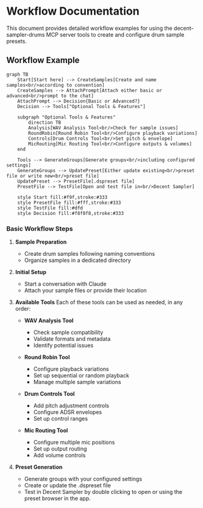 # Workflow Documentation

This document provides detailed workflow examples for using the decent-sampler-drums MCP server tools to create and configure drum sample presets.

## Workflow Example

```mermaid
graph TB
    Start[Start here] --> CreateSamples[Create and name samples<br/>according to convention]
    CreateSamples --> AttachPrompt[Attach either basic or advanced<br/>prompt to the chat]
    AttachPrompt --> Decision{Basic or Advanced?}
    Decision --> Tools["Optional Tools & Features"]
    
    subgraph "Optional Tools & Features"
        direction TB
        Analysis[WAV Analysis Tool<br/>Check for sample issues]
        RoundRobin[Round Robin Tool<br/>Configure playback variations]
        Controls[Drum Controls Tool<br/>Set pitch & envelope]
        MicRouting[Mic Routing Tool<br/>Configure outputs & volumes]
    end
    
    Tools --> GenerateGroups[Generate groups<br/>including configured settings]
    GenerateGroups --> UpdatePreset[Either update existing<br/>preset file or write new<br/>preset file]
    UpdatePreset --> PresetFile[.dspreset file]
    PresetFile --> TestFile[Open and test file in<br/>Decent Sampler]
    
    style Start fill:#f9f,stroke:#333
    style PresetFile fill:#fff,stroke:#333
    style TestFile fill:#dfd
    style Decision fill:#f8f8f8,stroke:#333
```

### Basic Workflow Steps

1. **Sample Preparation**
   - Create drum samples following naming conventions
   - Organize samples in a dedicated directory

2. **Initial Setup**
   - Start a conversation with Claude
   - Attach your sample files or provide their location

3. **Available Tools**
   Each of these tools can be used as needed, in any order:
   
   - **WAV Analysis Tool**
     - Check sample compatibility
     - Validate formats and metadata
     - Identify potential issues

   - **Round Robin Tool**
     - Configure playback variations
     - Set up sequential or random playback
     - Manage multiple sample variations

   - **Drum Controls Tool**
     - Add pitch adjustment controls
     - Configure ADSR envelopes
     - Set up control ranges

   - **Mic Routing Tool**
     - Configure multiple mic positions
     - Set up output routing
     - Add volume controls

4. **Preset Generation**
   - Generate groups with your configured settings
   - Create or update the .dspreset file
   - Test in Decent Sampler by double clicking to open or using the preset browser in the app.
